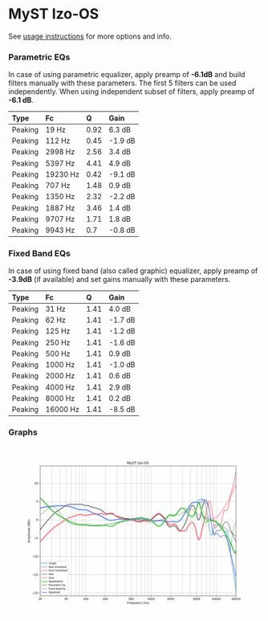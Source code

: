# MyST Izo-OS
See [usage instructions](https://github.com/jaakkopasanen/AutoEq#usage) for more options and info.

### Parametric EQs
In case of using parametric equalizer, apply preamp of **-6.1dB** and build filters manually
with these parameters. The first 5 filters can be used independently.
When using independent subset of filters, apply preamp of **-6.1 dB**.

| Type    | Fc       |    Q | Gain    |
|:--------|:---------|:-----|:--------|
| Peaking | 19 Hz    | 0.92 | 6.3 dB  |
| Peaking | 112 Hz   | 0.45 | -1.9 dB |
| Peaking | 2998 Hz  | 2.56 | 3.4 dB  |
| Peaking | 5397 Hz  | 4.41 | 4.9 dB  |
| Peaking | 19230 Hz | 0.42 | -9.1 dB |
| Peaking | 707 Hz   | 1.48 | 0.9 dB  |
| Peaking | 1350 Hz  | 2.32 | -2.2 dB |
| Peaking | 1887 Hz  | 3.46 | 1.4 dB  |
| Peaking | 9707 Hz  | 1.71 | 1.8 dB  |
| Peaking | 9943 Hz  | 0.7  | -0.8 dB |

### Fixed Band EQs
In case of using fixed band (also called graphic) equalizer, apply preamp of **-3.9dB**
(if available) and set gains manually with these parameters.

| Type    | Fc       |    Q | Gain    |
|:--------|:---------|:-----|:--------|
| Peaking | 31 Hz    | 1.41 | 4.0 dB  |
| Peaking | 62 Hz    | 1.41 | -1.7 dB |
| Peaking | 125 Hz   | 1.41 | -1.2 dB |
| Peaking | 250 Hz   | 1.41 | -1.6 dB |
| Peaking | 500 Hz   | 1.41 | 0.9 dB  |
| Peaking | 1000 Hz  | 1.41 | -1.0 dB |
| Peaking | 2000 Hz  | 1.41 | 0.6 dB  |
| Peaking | 4000 Hz  | 1.41 | 2.9 dB  |
| Peaking | 8000 Hz  | 1.41 | 0.2 dB  |
| Peaking | 16000 Hz | 1.41 | -8.5 dB |

### Graphs
![](./MyST%20Izo-OS.png)